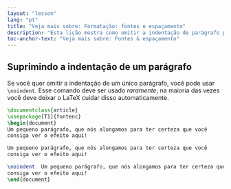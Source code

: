 ```yaml
---
layout: "lesson"
lang: "pt"
title: "Veja mais sobre: Formatação: fontes e espaçamento"
description: "Esta lição mostra como omitir a indentação de parágrafo para um único parágrafo."
toc-anchor-text: "Veja mais sobre: Fontes & espaçamento"
---
```


## Suprimindo a indentação de um parágrafo

Se você quer omitir a indentação de um único parágrafo, você pode usar
`\noindent`.  Esse comando deve ser usado _raramente_;  na maioria das vezes
você deve deixar o LaTeX cuidar disso automaticamente.

```latex
\documentclass{article}
\usepackage[T1]{fontenc}
\begin{document}
Um pequeno parágrafo, que nós alongamos para ter certeza que você
consiga ver o efeito aqui!

Um pequeno parágrafo, que nós alongamos para ter certeza que você
consiga ver o efeito aqui!

\noindent  Um pequeno parágrafo, que nós alongamos para ter certeza que você
consiga ver o efeito aqui!
\end{document}
```

